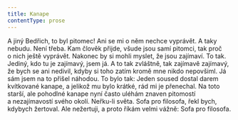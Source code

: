 ```yaml
---
title: Kanape
contentType: prose
---
```


  

A jiný Bedřich, to byl pitomec! Ani se mi o něm nechce vyprávět. A taky nebudu. Není třeba. Kam člověk přijde, všude jsou samí pitomci, tak proč o nich ještě vyprávět. Nakonec by si mohli myslet, že jsou zajímaví. To tak. Jediný, kdo tu je zajímavý, jsem já. A to tak zvláštně, tak zajímavě zajímavý, že bych se ani nedivil, kdyby si toho zatím kromě mne nikdo nepovšiml. Já sám jsem na to přišel náhodou. To bylo tak: Jeden soused dostal darem kvítkované kanape, a jelikož mu bylo krátké, rád mi je přenechal. Na toto starší, ale pohodlné kanape nyní často uléhám znaven pitomostí a nezajímavostí svého okolí. Neřku-li světa. Sofa pro filosofa, řekl bych, kdybych žertoval. Ale nežertuji, a proto říkám velmi vážně: Sofa pro filosofa.
